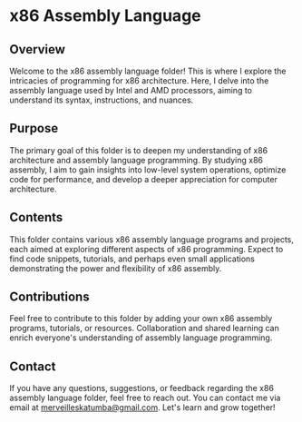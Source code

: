 # x86 Assembly Language

## Overview
Welcome to the x86 assembly language folder! This is where I explore the intricacies of programming for x86 architecture. Here, I delve into the assembly language used by Intel and AMD processors, aiming to understand its syntax, instructions, and nuances.

## Purpose
The primary goal of this folder is to deepen my understanding of x86 architecture and assembly language programming. By studying x86 assembly, I aim to gain insights into low-level system operations, optimize code for performance, and develop a deeper appreciation for computer architecture.

## Contents
This folder contains various x86 assembly language programs and projects, each aimed at exploring different aspects of x86 programming. Expect to find code snippets, tutorials, and perhaps even small applications demonstrating the power and flexibility of x86 assembly.

## Contributions
Feel free to contribute to this folder by adding your own x86 assembly programs, tutorials, or resources. Collaboration and shared learning can enrich everyone's understanding of assembly language programming.

## Contact
If you have any questions, suggestions, or feedback regarding the x86 assembly language folder, feel free to reach out. You can contact me via email at [merveilleskatumba@gmail.com](mailto:merveilleskatumba@gmail.com). Let's learn and grow together!

